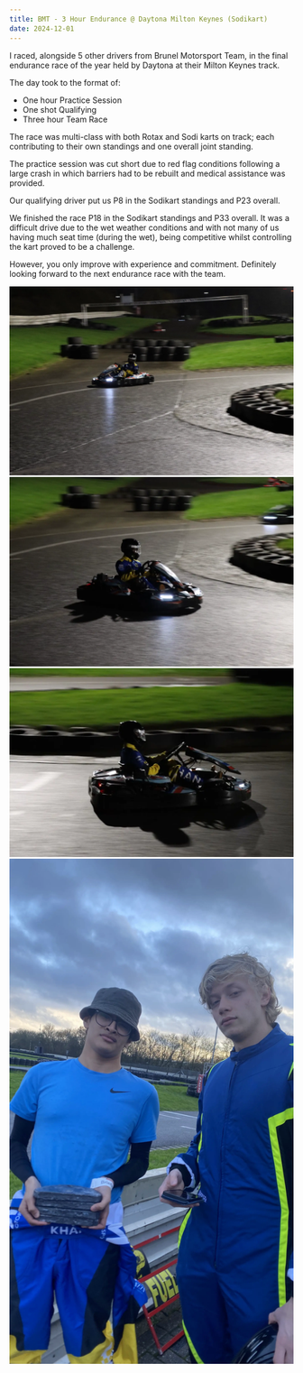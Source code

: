 ```yaml
---
title: BMT - 3 Hour Endurance @ Daytona Milton Keynes (Sodikart)
date: 2024-12-01
---
```


I raced, alongside 5 other drivers from Brunel Motorsport Team, in the final endurance race of the year held by Daytona at their Milton Keynes track.

The day took to the format of:

- One hour Practice Session
- One shot Qualifying
- Three hour Team Race 

The race was multi-class with both Rotax and Sodi karts on track; each contributing to their own standings and one overall joint standing.

The practice session was cut short due to red flag conditions following a large crash in which barriers had to be rebuilt and medical assistance was provided.

Our qualifying driver put us P8 in the Sodikart standings and P23 overall.

We finished the race P18 in the Sodikart standings and P33 overall. It was a difficult drive due to the wet weather conditions and with not many of us having much seat time (during the wet), being competitive whilst controlling the kart proved to be a challenge.

However, you only improve with experience and commitment. Definitely looking forward to the next endurance race with the team.

![](/EndME1.webp)
![](/EndME2.webp)
![](/EndME3.webp)
![](/EndMEBallast.webp)
